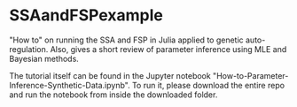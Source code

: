 # SSAandFSPexample
"How to" on running the SSA and FSP in Julia applied to genetic auto-regulation. Also, gives a short review of parameter inference using MLE and Bayesian methods.

The tutorial itself can be found in the Jupyter notebook "How-to-Parameter-Inference-Synthetic-Data.ipynb". To run it, please download the entire repo and run the notebook from inside the downloaded folder.
